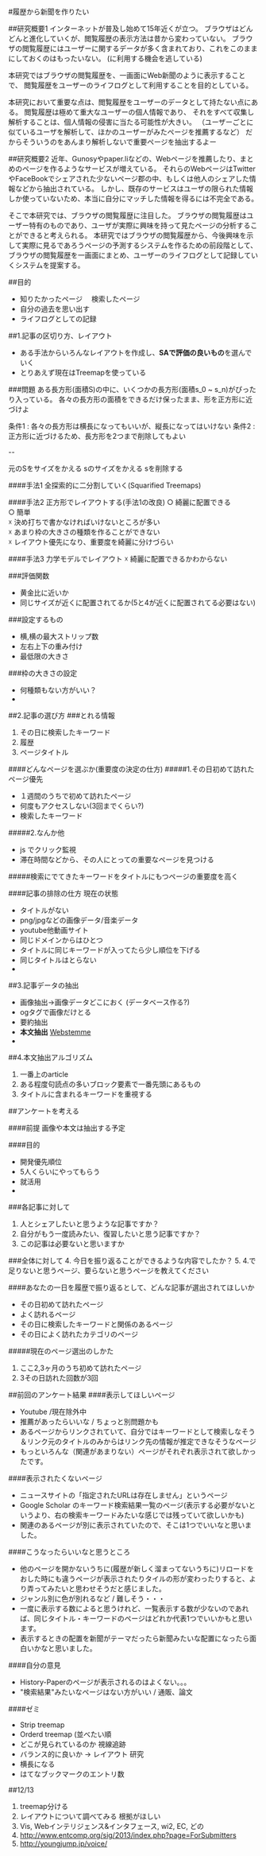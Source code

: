 #履歴から新聞を作りたい

##研究概要1
インターネットが普及し始めて15年近くが立つ。
ブラウザはどんどんと進化していくが、閲覧履歴の表示方法は昔から変わっていない。
ブラウザの閲覧履歴にはユーザーに関するデータが多く含まれており、これをこのままにしておくのはもったいない。 (に利用する機会を逃している)


本研究ではブラウザの閲覧履歴を、一画面にWeb新聞のように表示することで、
閲覧履歴をユーザーのライフログとして利用することを目的としている。

本研究において重要な点は、閲覧履歴をユーザーのデータとして持たない点にある。
閲覧履歴は極めて重大なユーザーの個人情報であり、
それをすべて収集し解析することは、個人情報の侵害に当たる可能性が大きい。
（ユーザーごとに似ているユーザを解析して、ほかのユーザーがみたページを推薦するなど）
だからそういうのをあんまり解析しないで重要ページを抽出するよー


##研究概要2
近年、Gunosyやpaper.liなどの、Webページを推薦したり、まとめのページを作るようなサービスが増えている。
それらのWebページはTwitterやFaceBookでシェアされた少ないページ郡の中、もしくは他人のシェアした情報などから抽出されている。
しかし、既存のサービスはユーザの限られた情報しか使っていないため、本当に自分にマッチした情報を得るには不完全である。

そこで本研究では、ブラウザの閲覧履歴に注目した。
ブラウザの閲覧履歴はユーザー特有のものであり、ユーザが実際に興味を持って見たページの分析することができると考えられる。
本研究ではブラウザの閲覧履歴から、今後興味を示して実際に見るであろうページの予測するシステムを作るための前段階として、
ブラウザの閲覧履歴を一画面にまとめ、ユーザーのライフログとして記録していくシステムを提案する。


##目的
* 知りたかったページ 　検索したページ
* 自分の過去を思い出す
* ライフログとしての記録

##1.記事の区切り方、レイアウト
* ある手法からいろんなレイアウトを作成し、**SAで評価の良いもの**を選んでいく
* とりあえず現在はTreemapを使っている

###問題
ある長方形(面積S)の中に、いくつかの長方形(面積s_0 ~ s_n)がぴったり入っている。
各々の長方形の面積をできるだけ保ったまま、形を正方形に近づけよ

条件1 : 各々の長方形は横長になってもいいが、縦長になってはいけない
条件2 : 正方形に近づけるため、長方形を2つまで削除してもよい

-- 

元のSをサイズをかえる
sのサイズをかえる
sを削除する


####手法1 全探索的に二分割していく(Squarified Treemaps)

####手法2 正方形でレイアウトする(手法1の改良)
○ 綺麗に配置できる  
○ 簡単  
☓ 決め打ちで書かなければいけないところが多い  
☓ あまり枠の大きさの種類を作ることができない  
☓ レイアウト優先になり、重要度を綺麗に分けづらい 
 
####手法3 力学モデルでレイアウト
☓ 綺麗に配置できるかわからない


###評価関数
- 黄金比に近いか
- 同じサイズが近くに配置されてるか(5と4が近くに配置されてる必要はない)


###設定するもの
- 横,横の最大ストリップ数
- 左右上下の重み付け
- 最低限の大きさ
 
###枠の大きさの設定
- 何種類もない方がいい？
- 


##2.記事の選び方
###とれる情報
1. その日に検索したキーワード
2. 履歴
3. ページタイトル



####どんなページを選ぶか(重要度の決定の仕方)
#####1.その日初めて訪れたページ優先
* １週間のうちで初めて訪れたページ
* 何度もアクセスしない(3回までくらい?)
* 検索したキーワード

#####2.なんか他
* js でクリック監視
* 滞在時間などから、その人にとっての重要なページを見つける

#####検索にでてきたキーワードをタイトルにもつページの重要度を高く

####記事の排除の仕方  現在の状態
* タイトルがない
* png/jpgなどの画像データ/音楽データ
* youtube他動画サイト
* 同じドメインからはひとつ
* タイトルに同じキーワードが入ってたら少し順位を下げる
* 同じタイトルはとらない 
* 

##3.記事データの抽出
* 画像抽出->画像データどこにおく (データベース作る?)
* ogタグで画像だけとる
* 要約抽出
* **本文抽出** 
	[Webstemme](http://www.unixuser.org/~euske/python/webstemmer/index-j.html)
* 

##4.本文抽出アルゴリズム
1. 一番上のarticle
2. ある程度句読点の多いブロック要素で一番先頭にあるもの
3. タイトルに含まれるキーワードを重視する


##アンケートを考える

####前提
画像や本文は抽出する予定

####目的
- 開発優先順位
- 5人くらいにやってもらう
- 就活用
- 


###各記事に対して
1. 人とシェアしたいと思うような記事ですか？
3. 自分がもう一度読みたい、復習したいと思う記事ですか？
4. この記事は必要ないと思いますか

###全体に対して
4. 今日を振り返ることができるような内容でしたか？
5. 4.で足りないと思うページ、要らないと思うページを教えてください

####あなたの一日を履歴で振り返るとして、どんな記事が選出されてほしいか
* その日初めて訪れたページ
* よく訪れるページ
* その日に検索したキーワードと関係のあるページ
* その日によく訪れたカテゴリのページ

#####現在のページ選出のしかた
1. ここ2,3ヶ月のうち初めて訪れたページ
2. 3その日訪れた回数が3回



##前回のアンケート結果
####表示してほしいページ
- Youtube /現在除外中
- 推薦があったらいいな / ちょっと別問題かも
- あるページからリンクされていて、自分ではキーワードとして検索しなそう＆リンク元のタイトルのみからはリンク先の情報が推定できなそうなページ
- もっといろんな（関連があまりない）ページがそれぞれ表示されて欲しかったです。

####表示されたくないページ
- ニュースサイトの「指定されたURLは存在しません」というページ
- Google Scholar のキーワード検索結果一覧のページ(表示する必要がないというより、右の検索キーワードみたいな感じでは残っていて欲しいかも) 
- 関連のあるページが別に表示されていたので、そこは1つでいいなと思いました。

####こうなったらいいなと思うところ
- 他のページを開かないうちに(履歴が新しく溜まってないうちに)リロードをおした時にも違うページが表示されたりタイルの形が変わったりすると、より弄ってみたいと思わせそうだと感じました。
- ジャンル別に色が別れるなど / 難しそう・・・
- 一度に表示する数によると思うけれど、一覧表示する数が少ないのであれば、同じタイトル・キーワードのページはどれか代表1つでいいかもと思います。
- 表示するときの配置を新聞がテーマだったら新聞みたいな配置になったら面白いかなと思いました。


####自分の意見
- History-Paperのページが表示されるのはよくない。。。
- "検索結果"みたいなページはない方がいい / 通販、論文



####ゼミ
- Strip treemap
- Orderd treemap (並べたい順
- どこが見られているのか 視線追跡
- バランス的に良いか -> レイアウト 研究
- 横長になる
- はてなブックマークのエントリ数



##12/13 
1. treemap分ける
2. レイアウトについて調べてみる 根拠がほしい
3. Vis, Webインテリジェンス&インタフェース, wi2, EC, どの
4. http://www.entcomp.org/sig/2013/index.php?page=ForSubmitters
5. http://youngjump.jp/voice/

